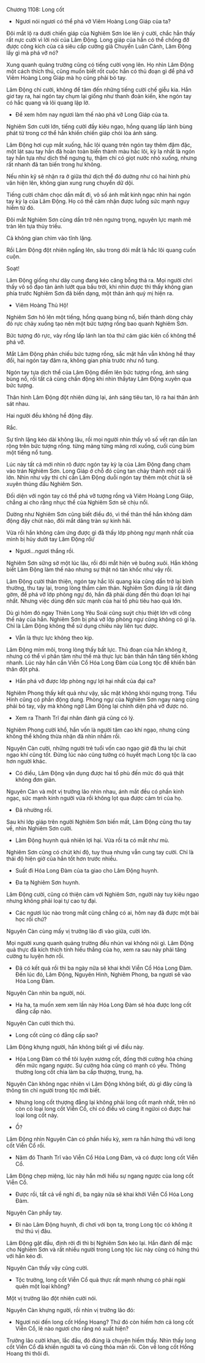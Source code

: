 




Chương 1108: Long cốt


- Ngươi nói ngươi có thể phá vỡ Viêm Hoàng Long Giáp của ta?

Đôi mắt lộ ra dưới chiến giáp của Nghiêm Sơn lóe lên ý cười, chắc hẳn thấy rất nực cười vì lời nói của Lâm Động. Long giáp của hắn có thể chống đỡ được công kích của cả siêu cấp cường giả Chuyển Luân Cảnh, Lâm Động lấy gì mà phá vỡ nó?

Xung quanh quảng trường cũng có tiếng cười vọng lên. Họ nhìn Lâm Động một cách thích thú, cũng muốn biết rốt cuộc hắn có thủ đoạn gì để phá vỡ Viêm Hoàng Long Giáp mà họ cũng phải bó tay.

Lâm Động chỉ cười, không để tâm đến những tiếng cười chế giễu kia. Hắn giơ tay ra, hai ngón tay chụm lại giống như thanh đoản kiến, khe ngón tay có hắc quang và lôi quang lập lờ.

- Để xem hôm nay ngươi làm thế nào phá vỡ Long Giáp của ta.

Nghiêm Sơn cười lớn, tiếng cười đầy kiêu ngạo, hồng quang lấp lánh bùng phát từ trong cơ thể hắn khiến chiến giáp chói lòa ánh sáng.

Lâm Động hơi cụp mắt xuống, hắc lôi quang trên ngón tay thêm đậm đặc, một lát sau tay hắn đã hoàn toàn biến thành màu hắc lôi, kỳ lạ nhất là ngón tay hắn tựa như dịch thể ngưng tụ, thậm chí có giọt nước nhỏ xuống, nhưng rất nhanh đã tan biến trong hư không.

Nếu nhìn kỹ sẽ nhận ra ở giữa thứ dịch thể đó dường như có hai hình phù văn hiện lên, không gian xung rung chuyển dữ dội.

Tiếng cười châm chọc dần mất đi, vô số ánh mắt kinh ngạc nhìn hai ngón tay kỳ lạ của Lâm Động. Họ có thể cảm nhận được luồng sức mạnh nguy hiểm từ đó.

Đôi mắt Nghiêm Sơn cũng dần trở nên ngưng trọng, nguyên lực mạnh mẽ tràn lên tựa thủy triều.

Cả không gian chìm vào tĩnh lặng.

Rồi Lâm Động đột nhiên ngẩng lên, sâu trong dôi mắt là hắc lôi quang cuồn cuộn.

Soạt!

Lâm Động giống như dây cung đang kéo căng bỗng thả ra. Mọi người chri thấy vô số đạo tàn ảnh lướt qua bầu trời, khi nhìn được thì thấy không gian phía trước Nghiêm Sơn đã biến dạng, một thân ảnh quỷ mị hiện ra.

- Viêm Hoàng Thủ Hộ!

Nghiêm Sơn hô lên một tiếng, hồng quang bùng nổ, biến thành dòng chảy đỏ rực chảy xuống tạo nên một bức tượng rồng bao quanh Nghiêm Sơn.

Bức tượng đỏ rực, vảy rồng lấp lánh lan tỏa thứ cảm giác kiên cố không thể phá vỡ.

Mắt Lâm Động phản chiếu bức tượng rồng, sắc mặt hắn vẫn không hề thay đổi, hai ngón tay đâm ra, không gian phía trước như nổ tung.

Ngón tay tựa dịch thể của Lâm Động điểm lên bức tượng rồng, ánh sáng bùng nổ, rồi tất cả cùng chấn động khi nhìn thấytay Lâm Động xuyên qua bức tượng.

Thân hình Lâm Động đột nhiên dừng lại, ánh sáng tiêu tan, lộ ra hai thân ảnh sát nhau.

Hai người đều không hề động đậy.

Rắc.

Sự tĩnh lặng kéo dài không lâu, rồi mọi người nhìn thấy vô số vết rạn dần lan rộng trên bức tượng rồng. từng mảng từng mảng rơi xuống, cuối cùng bùm một tiếng nổ tung.

Lúc này tất cả mới nhìn rõ được ngón tay kỳ lạ của Lâm Động đang chạm vào trán Nghiêm Sơn. Long Giáp ở chỗ đó cũng tan chảy thành một cái lỗ lớn. Nhìn như vậy thì chỉ cần Lâm Động duỗi ngón tay thêm một chút là sẽ xuyên thủng đầu Nghiêm Sơn.

Đối diện với ngón tay có thể phá vỡ tượng rồng và Viêm Hoàng Long Giáp, chẳng ai cho rằng nhục thể của Nghiêm Sơn sẽ chịu nổi.

Dường như Nghiêm Sơn cũng biết điều đó, vì thế thân thể hắn không dám động đậy chút nào, đôi mắt dâng tràn sự kinh hãi.

Vừa rồi hắn không cảm ứng được gì đã thấy lớp phòng ngự mạnh nhất của mình bị hủy dưới tay Lâm Động rồi/

- Ngươi…ngươi thắng rồi.

Nghiêm Sơn sững sờ một lúc lâu, rồi đôi mắt hiện vẻ buông xuôi. Hắn không biết Lâm Động làm thế nào nhưng sự thật nó tàn khốc như vậy rồi.

Lâm Động cười thân thiện, ngón tay hắc lôi quang kia cũng dần trở lại bình thường, thu tay lại, trong lòng thầm cảm thán. Nghiêm Sơn đúng là rất đáng gờm, để phá vỡ lớp phòng ngự đó, hắn đã phải dùng đến thủ đoạn lợi hại nhất. Nhưng việc dùng đến sức mạnh của hai tổ phù tiêu hao quá lớn.

Dù gì hôm đó ngay Thiên Long Yêu Soái cũng suýt chịu thiệt lớn với công thế này của hắn. Nghiêm Sơn bị phá vỡ lớp phòng ngự cũng không có gì lạ. Chỉ là Lâm Động không thể sử dụng chiêu này liên tục được.

- Vẫn là thực lực không theo kịp.

Lâm Động mím môi, trong lòng thấy bất lực. Thủ đoạn của hắn không ít, nhưng có thể vì phân tâm như thế mà thực lực bản thân hắn tăng tiến không nhanh. Lúc này hắn cần Viễn Cổ Hóa Long Đàm của Long tộc để khiến bản thân đột phá.

- Hắn phá vỡ được lớp phòng ngự lợi hại nhất của đại ca?

Nghiêm Phong thấy kết quả như vậy, sắc mặt không khỏi ngưng trọng. Tiểu Hinh cũng có phần động dung. Phòng ngự của Nghiêm Sơn ngay nàng cũng phải bó tay, vậy mà không ngờ Lâm Động lại chính diện phá vỡ được nó.

- Xem ra Thanh Trĩ đại nhân đánh giá cũng có lý.

Nghiêm Phong cười khổ, hắn vốn là người tâm cao khí ngạo, nhưng cũng không thể không thừa nhận đã nhìn nhầm rồi.

Nguyên Càn cười, những người trẻ tuổi vốn cao ngạo giờ đã thu lại chút ngạo khí cũng tốt. Đừng lúc nào cũng tưởng có huyết mạch Long tộc là cao hơn người khác.

- Có điều, Lâm Động vận dụng được hai tổ phù đến mức đó quả thật không đơn giản.

Nguyên Càn và một vị trưởng lão nhìn nhau, ánh mắt đều có phần kinh ngạc, sức mạnh kinh người vừa rồi không lọt qua được cảm tri của họ.

- Đã nhường rồi.

Sau khi lớp giáp trên người Nghiêm Sơn biến mất, Lâm Động cũng thu tay về, nhìn Nghiêm Sơn cười.

- Lâm Động huynh quả nhiên lợi hại. Vừa rồi ta có mắt như mù.

Nghiêm Sơn cũng có chút khí độ, tuy thua nhưng vẫn cung tay cười. Chỉ là thái độ hiện giờ của hắn tốt hơn trước nhiều.

- Suất đi Hóa Long Đàm của ta giao cho Lâm Động huynh.

- Đa tạ Nghiêm Sơn huynh.

Lâm Động cười, cũng có thiện cảm với Nghiêm Sơn, người này tuy kiêu ngạo nhưng không phải loại tự cao tự đại.

- Các ngươi lúc nào trong mắt cũng chẳng có ai, hôm nay đã được một bài học rồi chứ?

Nguyên Càn cùng mấy vị trưởng lão đi vào giữa, cười lớn.

Mọi người xung quanh quảng trường đều nhún vai không nói gì. Lâm Động quả thực đã kích thích tính hiếu thắng của họ, xem ra sau này phải tăng cường tu luyện hơn rồi.

- Đã có kết quả rồi thì ba ngày nữa sẽ khai khởi Viễn Cổ Hóa Long Đàm. Đến lúc đó, Lâm Động, Nguyên Hinh, Nghiêm Phong, ba ngươi sẽ vào Hóa Long Đàm.

Nguyên Càn nhìn ba người, nói.

- Ha ha, ta muốn xem xem lần này Hóa Long Đàm sẽ hóa được long cốt đẳng cấp nào.

Nguyên Càn cười thích thú.

- Long cốt cũng có đẳng cấp sao?

Lâm Động khựng người, hắn không biết gì về điều này.

- Hóa Long Đàm có thể tôi luyện xương cốt, đồng thời cường hóa chúng đến mức ngang ngược. Sự cường hóa cũng có mạnh có yếu. Thông thường long cốt chia làm ba cấp thượng, trung, hạ.

Nguyên Càn không ngạc nhiên vì Lâm Động không biết, dù gì đây cũng là thông tin chỉ người trong tộc mới biết.

- Nhưng long cốt thượng đẳng lại không phải long cốt mạnh nhất, trên nó còn có loại long cốt Viễn Cổ, chỉ có điều vô cùng ít ngừoi có được hai loại long cốt này.

- Ồ?

Lâm Động nhìn Nguyên Càn có phần hiếu kỳ, xem ra hắn hứng thú với long cốt Viễn Cổ rồi.

- Năm đó Thanh Trĩ vào Viễn Cổ Hóa Long Đàm, và có được long cốt Viễn Cổ.

Lâm Động chẹp miệng, lúc này hắn mới hiểu sự ngang ngược của long cốt Viễn Cổ.

- Được rồi, tất cả về nghỉ đi, ba ngày nữa sẽ khai khởi Viễn Cổ Hóa Long Đàm.

Nguyên Càn phẩy tay.

- Đi nào Lâm Động huynh, đi chơi với bọn ta, trong Long tộc có không ít thứ thú vị đâu.

Lâm Động gật đầu, định rời đi thì bị Nghiêm Sơn kéo lại. Hắn đành để mặc cho Nghiêm Sơn và rất nhiều người trong Long tộc lúc này cũng có hứng thú với hắn kéo đi.

Nguyên Càn thấy vậy cũng cười.

- Tộc trưởng, long cốt Viễn Cổ quả thực rất mạnh nhưng có phải ngài quên một loại không?

Một vị trưởng lão đột nhiên cười nói.

Nguyên Càn khựng người, rồi nhìn vị trưởng lão đó:

- Ngươi nói đến long cốt Hồng Hoang? Thứ đó còn hiếm hơn cả long cốt Viễn Cổ, lẽ nào ngươi cho rằng nó xuất hiện?

Trưởng lão cười khan, lắc đầu, đó đúng là chuyện hiếm thấy. Nhìn thấy long cốt Viễn Cổ đã khiến người ta vô cùng thỏa mãn rồi. Còn về long cốt Hồng Hoang thì thôi đi.




